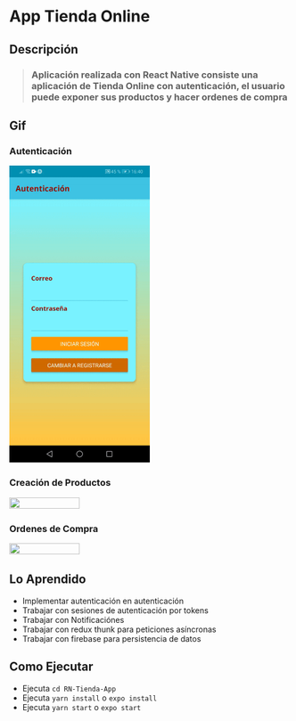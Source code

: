 # App Tienda Online

## Descripción
>### Aplicación realizada con React Native consiste una aplicación de Tienda Online con autenticación, el usuario puede exponer sus productos y hacer ordenes de compra

## Gif
### Autenticación
<img src="./gifs/auth.gif" height="50%" width="50%">

### Creación de Productos
<img src="./gifs/product.gif" height="50%" width="50%">

### Ordenes de Compra
<img src="./gifs/shop.gif" height="50%" width="50%">

## Lo Aprendido
* Implementar autenticación en autenticación
* Trabajar con sesiones de autenticación por tokens
* Trabajar con Notificaciónes
* Trabajar con redux thunk para peticiones asíncronas
* Trabajar con firebase para persistencia de datos

## Como Ejecutar
* Ejecuta `cd RN-Tienda-App`
* Ejecuta `yarn install` o `expo install`
* Ejecuta `yarn start` o `expo start`
